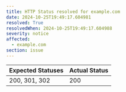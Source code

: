 ```yaml
---
title: HTTP Status resolved for example.com
date: 2024-10-25T19:49:17.604981
resolved: True
resolvedWhen: 2024-10-25T19:49:17.604988
severity: notice
affected:
  - example.com
section: issue
---
```


| Expected Statuses | Actual Status  |
|-------------------|----------------|
| 200, 301, 302 | 200 |
